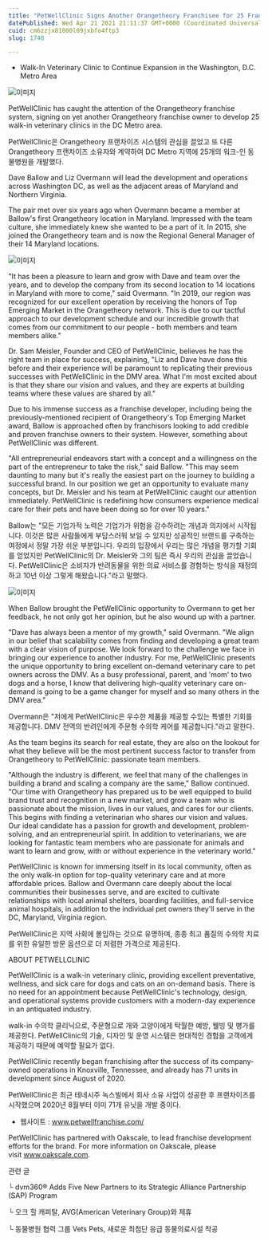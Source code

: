 ```yaml
---
title: "PetWellClinic Signs Another Orangetheory Franchisee for 25 Franchise Units"
datePublished: Wed Apr 21 2021 21:11:37 GMT+0000 (Coordinated Universal Time)
cuid: cm6zzjx81000l09jxbfo4ftp3
slug: 1740

---
```



- Walk-In Veterinary Clinic to Continue Expansion in the Washington, D.C. Metro Area

![이미지](https://cdn.hashnode.com/res/hashnode/image/upload/v1739248331450/142148c3-61c3-40aa-b863-31d6f300fdf6.jpeg)

PetWellClinic has caught the attention of the Orangetheory franchise system, signing on yet another Orangetheory franchise owner to develop 25 walk-in veterinary clinics in the DC Metro area.

PetWellClinic은 Orangetheory 프랜차이즈 시스템의 관심을 끌었고 또 다른 Orangetheory 프랜차이즈 소유자와 계약하여 DC Metro 지역에 25개의 워크-인 동물병원을 개발했다.

Dave Ballow and Liz Overmann will lead the development and operations across Washington DC, as well as the adjacent areas of Maryland and Northern Virginia.

The pair met over six years ago when Overmann became a member at Ballow's first Orangetheory location in Maryland. Impressed with the team culture, she immediately knew she wanted to be a part of it. In 2015, she joined the Orangetheory team and is now the Regional General Manager of their 14 Maryland locations.

![이미지](https://cdn.hashnode.com/res/hashnode/image/upload/v1739248333647/15f17b2d-b7ef-4c37-bba3-863e53c32d5b.jpeg)

"It has been a pleasure to learn and grow with Dave and team over the years, and to develop the company from its second location to 14 locations in Maryland with more to come," said Overmann. "In 2019, our region was recognized for our excellent operation by receiving the honors of Top Emerging Market in the Orangetheory network. This is due to our tactful approach to our development schedule and our incredible growth that comes from our commitment to our people - both members and team members alike."

Dr. Sam Meisler, Founder and CEO of PetWellClinic, believes he has the right team in place for success, explaining, "Liz and Dave have done this before and their experience will be paramount to replicating their previous successes with PetWellClinic in the DMV area. What I'm most excited about is that they share our vision and values, and they are experts at building teams where these values are shared by all."

Due to his immense success as a franchise developer, including being the previously-mentioned recipient of Orangetheory's Top Emerging Market award, Ballow is approached often by franchisors looking to add credible and proven franchise owners to their system. However, something about PetWellClinic was different.

"All entrepreneurial endeavors start with a concept and a willingness on the part of the entrepreneur to take the risk," said Ballow. "This may seem daunting to many but it's really the easiest part on the journey to building a successful brand. In our position we get an opportunity to evaluate many concepts, but Dr. Meisler and his team at PetWellClinic caught our attention immediately. PetWellClinic is redefining how consumers experience medical care for their pets and have been doing so for over 10 years."

Ballow는 "모든 기업가적 노력은 기업가가 위험을 감수하려는 개념과 의지에서 시작됩니다. 이것은 많은 사람들에게 부담스러워 보일 수 있지만 성공적인 브랜드를 구축하는 여정에서 정말 가장 쉬운 부분입니다. 우리의 입장에서 우리는 많은 개념을 평가할 기회를 얻었지만 PetWellClinic의 Dr. Meisler와 그의 팀은 즉시 우리의 관심을 끌었습니다. PetWellClinic은 소비자가 반려동물을 위한 의료 서비스를 경험하는 방식을 재정의하고 10년 이상 그렇게 해왔습니다."라고 말했다.

![이미지](https://cdn.hashnode.com/res/hashnode/image/upload/v1739248335292/9c026a2c-aef6-4f75-9ae5-f92ca7e6a751.jpeg)

When Ballow brought the PetWellClinic opportunity to Overmann to get her feedback, he not only got her opinion, but he also wound up with a partner.

"Dave has always been a mentor of my growth," said Overmann. "We align in our belief that scalability comes from finding and developing a great team with a clear vision of purpose. We look forward to the challenge we face in bringing our experience to another industry. For me, PetWellClinic presents the unique opportunity to bring excellent on-demand veterinary care to pet owners across the DMV. As a busy professional, parent, and 'mom' to two dogs and a horse, I know that delivering high-quality veterinary care on-demand is going to be a game changer for myself and so many others in the DMV area."

Overmann은 "저에게 PetWellClinic은 우수한 제품을 제공할 수있는 특별한 기회를 제공합니다. DMV 전역의 반려인에게 주문형 수의학 케어를 제공합니다."라고 말한다.

As the team begins its search for real estate, they are also on the lookout for what they believe will be the most pertinent success factor to transfer from Orangetheory to PetWellClinic: passionate team members.

"Although the industry is different, we feel that many of the challenges in building a brand and scaling a company are the same," Ballow continued. "Our time with Orangetheory has prepared us to be well equipped to build brand trust and recognition in a new market, and grow a team who is passionate about the mission, lives in our values, and cares for our clients. This begins with finding a veterinarian who shares our vision and values. Our ideal candidate has a passion for growth and development, problem-solving, and an entrepreneurial spirit. In addition to veterinarians, we are looking for fantastic team members who are passionate for animals and want to learn and grow, with or without experience in the veterinary world."

PetWellClinic is known for immersing itself in its local community, often as the only walk-in option for top-quality veterinary care and at more affordable prices. Ballow and Overmann care deeply about the local communities their businesses serve, and are excited to cultivate relationships with local animal shelters, boarding facilities, and full-service animal hospitals, in addition to the individual pet owners they'll serve in the DC, Maryland, Virginia region.

PetWellClinic은 지역 사회에 몰입하는 것으로 유명하며, 종종 최고 품질의 수의학 치료를 위한 유일한 방문 옵션으로 더 저렴한 가격으로 제공된다.

ABOUT PETWELLCLINIC

PetWellClinic is a walk-in veterinary clinic, providing excellent preventative, wellness, and sick care for dogs and cats on an on-demand basis. There is no need for an appointment because PetWellClinic's technology, design, and operational systems provide customers with a modern-day experience in an antiquated industry.

walk-in 수의학 클리닉으로, 주문형으로 개와 고양이에게 탁월한 예방, 웰빙 및 병가를 제공한다. PetWellClinic의 기술, 디자인 및 운영 시스템은 현대적인 경험을 고객에게 제공하기 때문에 예약할 필요가 없다.

PetWellClinic recently began franchising after the success of its company-owned operations in Knoxville, Tennessee, and already has 71 units in development since August of 2020.

PetWellClinic은 최근 테네시주 녹스빌에서 회사 소유 사업이 성공한 후 프랜차이즈를 시작했으며 2020년 8월부터 이미 71개 유닛을 개발 중이다.

- 웹사이트 : www.petwellfranchise.com/

PetWellClinic has partnered with Oakscale, to lead franchise development efforts for the brand. For more information on Oakscale, please visit www.oakscale.com.

관련 글

└ dvm360® Adds Five New Partners to its Strategic Alliance Partnership (SAP) Program

└ 오크 힐 캐피탈, AVG(American Veterinary Group)와 제휴

└ 동물병원 협력 그룹 Vets Pets, 새로운 최첨단 응급 동물의료시설 착공